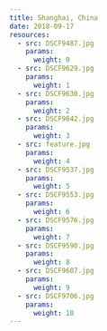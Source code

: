 ```yaml
---
title: Shanghai, China
date: 2018-09-17
resources:
  - src: DSCF9487.jpg
    params:
      weight: 0
  - src: DSCF9629.jpg
    params:
      weight: 1
  - src: DSCF9630.jpg
    params:
      weight: 2
  - src: DSCF9642.jpg
    params:
      weight: 3
  - src: feature.jpg
    params:
      weight: 4
  - src: DSCF9537.jpg
    params:
      weight: 5
  - src: DSCF9553.jpg
    params:
      weight: 6
  - src: DSCF9576.jpg
    params:
      weight: 7
  - src: DSCF9590.jpg
    params:
      weight: 8
  - src: DSCF9607.jpg
    params:
      weight: 9
  - src: DSCF9706.jpg
    params:
      weight: 10
---
```

